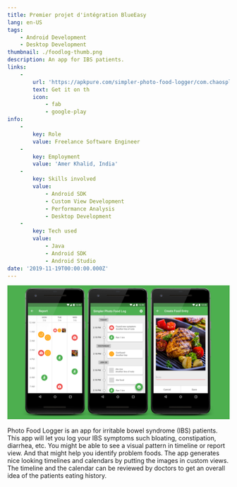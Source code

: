 ```yaml
---
title: Premier projet d'intégration BlueEasy
lang: en-US
tags:
    - Android Development
    - Desktop Development
thumbnail: ./foodlog-thumb.png
description: An app for IBS patients.
links:
    -
        url: 'https://apkpure.com/simpler-photo-food-logger/com.chaosplay.foodlogger'
        text: Get it on th
        icon:
            - fab
            - google-play
info:
    -
        key: Role
        value: Freelance Software Engineer
    -
        key: Employment
        value: 'Amer Khalid, India'
    -
        key: Skills involved
        value:
            - Android SDK
            - Custom View Development
            - Performance Analysis
            - Desktop Development
    -
        key: Tech used
        value:
            - Java
            - Android SDK
            - Android Studio
date: '2019-11-19T00:00:00.000Z'
---
```

![An image](/foodlog.png)

Photo Food Logger is an app for irritable bowel syndrome (IBS) patients. This app will let you log your IBS symptoms such bloating, constipation, diarrhea, etc. You might be able to see a visual pattern in timeline or report view. And that might help you identify problem foods. The app generates nice looking timelines and calendars by putting the images in custom views. The timeline and the calendar can be reviewed by doctors to get an overall idea of the patients eating history.
